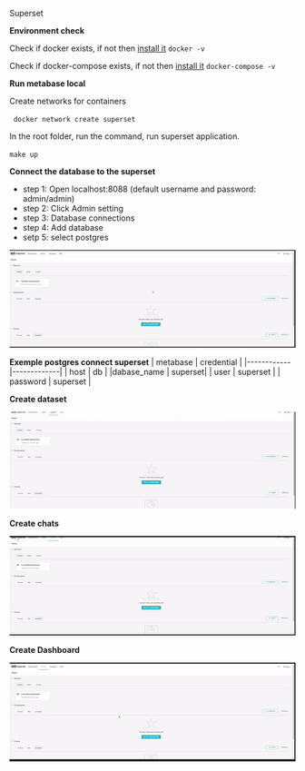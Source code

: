Superset

**Environment check**

Check if docker exists, if not then [install it](https://docs.docker.com/engine/install/ubuntu/)
`docker -v `

Check if docker-compose exists, if not then [install it](https://docs.docker.com/compose/install/)
`docker-compose -v `


**Run metabase local**

Create networks for containers

` docker network create superset`

In the root folder, run the command, run superset application.

`make up  `


**Connect the database to the superset**

- step 1: Open localhost:8088 (default username and password: admin/admin)
- step 2: Click Admin setting
- step 3: Database connections
- step 4: Add database
- setp 5: select postgres


![db](https://raw.githubusercontent.com/francisco1code/Files/main/gif/db.gif)


**Exemple postgres connect superset**
| metabase | credential |
|------------|-------------|
| host | db |
|dabase_name | superset|
| user | superset |
| password | superset |


**Create dataset**

![](https://raw.githubusercontent.com/francisco1code/Files/main/gif/dataset.gif)

**Create chats**

![](https://raw.githubusercontent.com/francisco1code/Files/main/gif/chat.gif)


**Create Dashboard**

![](https://raw.githubusercontent.com/francisco1code/Files/main/gif/dashboard.gif)




